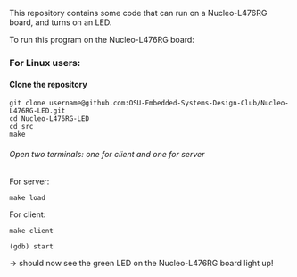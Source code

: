 This repository contains some code that can run on a Nucleo-L476RG board, and turns on an LED. 

To run this program on the Nucleo-L476RG board:

### For Linux users:
#### Clone the repository 
```
git clone username@github.com:OSU-Embedded-Systems-Design-Club/Nucleo-L476RG-LED.git
cd Nucleo-L476RG-LED
cd src
make
```

###### Open two terminals: one for client and one for server
For server:
```
make load
```

For client:
```
make client
```
```
(gdb) start
```
-> should now see the green LED on the Nucleo-L476RG board light up!  
